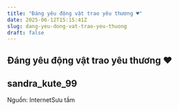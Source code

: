 ```yaml
---
title: "Đáng yêu động vật trao yêu thương ♥"
date: 2025-06-12T15:15:41Z
slug: dang-yeu-dong-vat-trao-yeu-thuong
draft: false
---
```


## Đáng yêu động vật trao yêu thương ♥

## sandra_kute_99

Nguồn: InternetSưu tầm